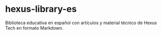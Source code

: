 # hexus-library-es
Biblioteca educativa en español con artículos y material técnico de Hexus Tech en formato Markdown.
